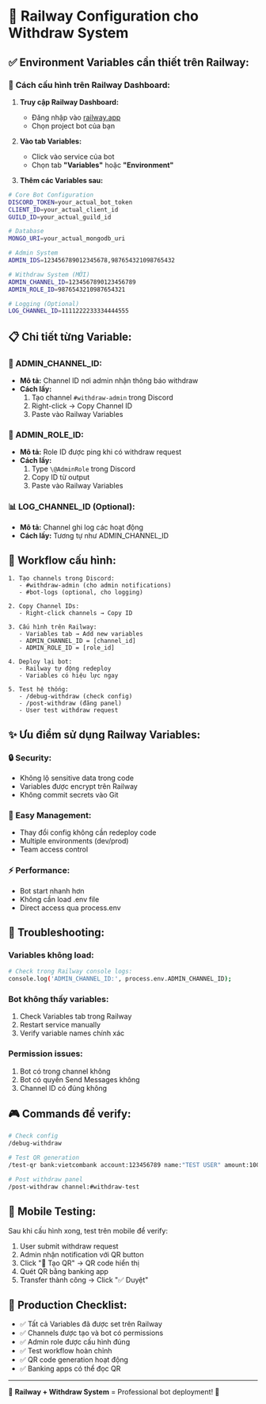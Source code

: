 # 🚀 Railway Configuration cho Withdraw System

## ✅ **Environment Variables cần thiết trên Railway:**

### 🔧 **Cách cấu hình trên Railway Dashboard:**

1. **Truy cập Railway Dashboard:**
   - Đăng nhập vào [railway.app](https://railway.app)
   - Chọn project bot của bạn

2. **Vào tab Variables:**
   - Click vào service của bot
   - Chọn tab **"Variables"** hoặc **"Environment"**

3. **Thêm các Variables sau:**

```bash
# Core Bot Configuration
DISCORD_TOKEN=your_actual_bot_token
CLIENT_ID=your_actual_client_id
GUILD_ID=your_actual_guild_id

# Database
MONGO_URI=your_actual_mongodb_uri

# Admin System
ADMIN_IDS=123456789012345678,987654321098765432

# Withdraw System (MỚI)
ADMIN_CHANNEL_ID=1234567890123456789
ADMIN_ROLE_ID=9876543210987654321

# Logging (Optional)
LOG_CHANNEL_ID=1111222233334444555
```

## 📋 **Chi tiết từng Variable:**

### **🔑 ADMIN_CHANNEL_ID:**
- **Mô tả:** Channel ID nơi admin nhận thông báo withdraw
- **Cách lấy:** 
  1. Tạo channel `#withdraw-admin` trong Discord
  2. Right-click → Copy Channel ID
  3. Paste vào Railway Variables

### **👑 ADMIN_ROLE_ID:**
- **Mô tả:** Role ID được ping khi có withdraw request
- **Cách lấy:**
  1. Type `\@AdminRole` trong Discord
  2. Copy ID từ output
  3. Paste vào Railway Variables

### **📊 LOG_CHANNEL_ID (Optional):**
- **Mô tả:** Channel ghi log các hoạt động
- **Cách lấy:** Tương tự như ADMIN_CHANNEL_ID

## 🎯 **Workflow cấu hình:**

```
1. Tạo channels trong Discord:
   - #withdraw-admin (cho admin notifications)
   - #bot-logs (optional, cho logging)

2. Copy Channel IDs:
   - Right-click channels → Copy ID

3. Cấu hình trên Railway:
   - Variables tab → Add new variables
   - ADMIN_CHANNEL_ID = [channel_id]
   - ADMIN_ROLE_ID = [role_id]

4. Deploy lại bot:
   - Railway tự động redeploy
   - Variables có hiệu lực ngay

5. Test hệ thống:
   - /debug-withdraw (check config)
   - /post-withdraw (đăng panel)
   - User test withdraw request
```

## ✨ **Ưu điểm sử dụng Railway Variables:**

### **🔒 Security:**
- Không lộ sensitive data trong code
- Variables được encrypt trên Railway
- Không commit secrets vào Git

### **🔄 Easy Management:**
- Thay đổi config không cần redeploy code
- Multiple environments (dev/prod)
- Team access control

### **⚡ Performance:**
- Bot start nhanh hơn
- Không cần load .env file
- Direct access qua process.env

## 🐛 **Troubleshooting:**

### **Variables không load:**
```bash
# Check trong Railway console logs:
console.log('ADMIN_CHANNEL_ID:', process.env.ADMIN_CHANNEL_ID);
```

### **Bot không thấy variables:**
1. Check Variables tab trong Railway
2. Restart service manually
3. Verify variable names chính xác

### **Permission issues:**
1. Bot có trong channel không
2. Bot có quyền Send Messages không
3. Channel ID có đúng không

## 🎮 **Commands để verify:**

```bash
# Check config
/debug-withdraw

# Test QR generation  
/test-qr bank:vietcombank account:123456789 name:"TEST USER" amount:100000

# Post withdraw panel
/post-withdraw channel:#withdraw-test
```

## 📱 **Mobile Testing:**

Sau khi cấu hình xong, test trên mobile để verify:
1. User submit withdraw request
2. Admin nhận notification với QR button
3. Click "📱 Tạo QR" → QR code hiển thị
4. Quét QR bằng banking app
5. Transfer thành công → Click "✅ Duyệt"

## 🎯 **Production Checklist:**

- ✅ Tất cả Variables đã được set trên Railway
- ✅ Channels được tạo và bot có permissions  
- ✅ Admin role được cấu hình đúng
- ✅ Test workflow hoàn chỉnh
- ✅ QR code generation hoạt động
- ✅ Banking apps có thể đọc QR

---

🚀 **Railway + Withdraw System** = Professional bot deployment! 💎